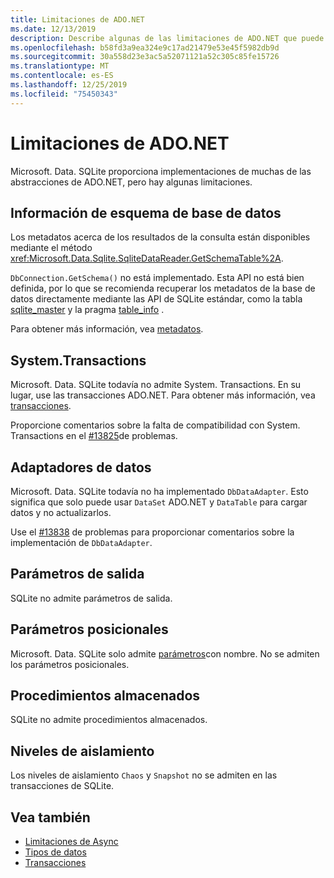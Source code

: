 ```yaml
---
title: Limitaciones de ADO.NET
ms.date: 12/13/2019
description: Describe algunas de las limitaciones de ADO.NET que puede encontrar.
ms.openlocfilehash: b58fd3a9ea324e9c17ad21479e53e45f5982db9d
ms.sourcegitcommit: 30a558d23e3ac5a52071121a52c305c85fe15726
ms.translationtype: MT
ms.contentlocale: es-ES
ms.lasthandoff: 12/25/2019
ms.locfileid: "75450343"
---
```

# <a name="adonet-limitations"></a>Limitaciones de ADO.NET

Microsoft. Data. SQLite proporciona implementaciones de muchas de las abstracciones de ADO.NET, pero hay algunas limitaciones.

## <a name="database-schema-information"></a>Información de esquema de base de datos

Los metadatos acerca de los resultados de la consulta están disponibles mediante el método <xref:Microsoft.Data.Sqlite.SqliteDataReader.GetSchemaTable%2A>.

`DbConnection.GetSchema()` no está implementado. Esta API no está bien definida, por lo que se recomienda recuperar los metadatos de la base de datos directamente mediante las API de SQLite estándar, como la tabla [sqlite_master](https://www.sqlite.org/fileformat.html#storage_of_the_sql_database_schema) y la pragma [table_info](https://www.sqlite.org/pragma.html#pragma_table_info) .

Para obtener más información, vea [metadatos](metadata.md).

## <a name="systemtransactions"></a>System.Transactions

Microsoft. Data. SQLite todavía no admite System. Transactions. En su lugar, use las transacciones ADO.NET. Para obtener más información, vea [transacciones](transactions.md).

Proporcione comentarios sobre la falta de compatibilidad con System. Transactions en el [#13825](https://github.com/aspnet/EntityFrameworkCore/issues/13825)de problemas.

## <a name="data-adapters"></a>Adaptadores de datos

Microsoft. Data. SQLite todavía no ha implementado `DbDataAdapter`. Esto significa que solo puede usar `DataSet` ADO.NET y `DataTable` para cargar datos y no actualizarlos.

Use el [#13838](https://github.com/aspnet/EntityFrameworkCore/issues/13838) de problemas para proporcionar comentarios sobre la implementación de `DbDataAdapter`.

## <a name="output-parameters"></a>Parámetros de salida

SQLite no admite parámetros de salida.

## <a name="positional-parameters"></a>Parámetros posicionales

Microsoft. Data. SQLite solo admite [parámetros](parameters.md)con nombre. No se admiten los parámetros posicionales.

## <a name="stored-procedures"></a>Procedimientos almacenados

SQLite no admite procedimientos almacenados.

## <a name="isolation-levels"></a>Niveles de aislamiento

Los niveles de aislamiento `Chaos` y `Snapshot` no se admiten en las transacciones de SQLite.

## <a name="see-also"></a>Vea también

* [Limitaciones de Async](async.md)
* [Tipos de datos](types.md)
* [Transacciones](transactions.md)
